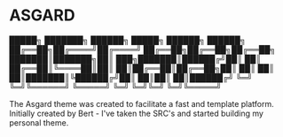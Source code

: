 # ASGARD



 █████╗ ███████╗ ██████╗  █████╗ ██████╗ ██████╗ 
██╔══██╗██╔════╝██╔════╝ ██╔══██╗██╔══██╗██╔══██╗
███████║███████╗██║  ███╗███████║██████╔╝██║  ██║
██╔══██║╚════██║██║   ██║██╔══██║██╔══██╗██║  ██║
██║  ██║███████║╚██████╔╝██║  ██║██║  ██║██████╔╝
╚═╝  ╚═╝╚══════╝ ╚═════╝ ╚═╝  ╚═╝╚═╝  ╚═╝╚═════╝ 
                                                 


The Asgard theme was created to facilitate a fast and template platform.
Initially created by Bert - I've taken the SRC's and started building my personal theme.

